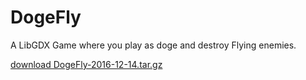 # DogeFly
A LibGDX Game where you play as doge and destroy Flying enemies.

[download DogeFly-2016-12-14.tar.gz](https://drive.google.com/open?id=0B_B0TMZ4370xOTF1SUdaODNIUlE)
